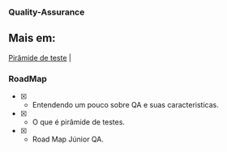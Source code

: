 ###  Quality-Assurance

##  Mais em: 
[Pirâmide de teste](https://devporai.com.br/piramide-de-testes/#:~:text=A%20pir%C3%A2mide%20de%20testes%20%C3%A9,ser%20implementados%20em%20cada%20n%C3%ADvel.)  | 

### RoadMap

- [x] - Entendendo um pouco sobre QA e suas caracteristicas.
- [x] - O que é pirâmide de testes.
- [x] - Road Map Júnior QA.
